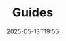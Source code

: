 ---
weight: 300
title: "Guides"
description: "Document each command"
icon: "folder"
date: "2025-05-13T19:55"
lastmod: "2025-05-13T19:55"
draft: false
---